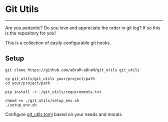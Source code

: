 # Git Utils

---
Are you pedantic? Do you love and appreciate the order in git log?
If so this is the repository for you!

This is a collection of easily configurable git hooks.

## Setup

```shell
git clone https://github.com/aBraM-aBraM/git_utils git_utils

cp git_utils/git_utils your/project/path
cd your/project/path

pip install -r ./git_utils/requirements.txt

chmod +x ./git_utils/setup_env.sh
./setup_env.sh 
```

Configure [git_utils.toml](./git_utils/git_utils.toml) based on your
needs and morals.

